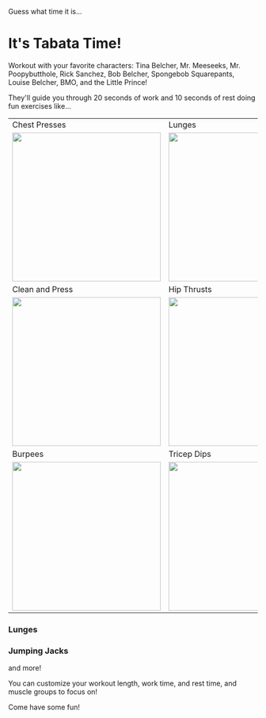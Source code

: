 Guess what time it is...

# It's Tabata Time!

Workout with your favorite characters: Tina Belcher, Mr. Meeseeks, Mr. Poopybutthole, Rick Sanchez, Bob Belcher, Spongebob Squarepants, Louise Belcher, BMO, and the Little Prince!

They'll guide you through 20 seconds of work and 10 seconds of rest doing fun exercises like...

<table>
  <tr>
    <td>
      Chest Presses
    </td>
    <td>Lunges</td>
    <td>Jumping Jacks</td>
  </tr>
  <tr>
    <td><img src="https://media.giphy.com/media/SUtRTnS36VFpC12IrT/giphy.gif" width="300"/></td>
    <td><img src="https://media.giphy.com/media/QWR3SDoEL6ggzL9rub/giphy.gif" width="300"/></td>
    <td><img src="https://media.giphy.com/media/lNWbCKbffqCIzY8RR1/giphy.gif" width="300"/></td>
  </tr>
  
  <tr>
    <td>Clean and Press</td>
    <td>Hip Thrusts</td>
    <td>Inner Thigh Leg Raises</td>
  </tr>
  <tr>
    <td><img src="https://media.giphy.com/media/JmJVxfWflfCHVs6rdg/giphy.gif" width="300"/></td>
    <td><img src="https://media.giphy.com/media/L39kt5BZfLtoPQ1FGO/giphy.gif" width="300"/></td>
    <td><img src="https://media.giphy.com/media/Y1v6Ohkohe4yjM2F4r/giphy.gif" width="300"/></td>
  </tr>
  <tr>
    <td>Burpees</td>
    <td>Tricep Dips</td>
    <td>Jumpropes</td>
  </tr>
  <tr>
    <td><img src="https://media.giphy.com/media/RlrSX7HvlDddz4Qmcc/giphy.gif" width="300"/></td>
    <td><img src="https://media.giphy.com/media/W3emLNQKTecUA1POxp/giphy.gif" width="300"/></td>
    <td><img src="https://media.giphy.com/media/Y1jNTxApOQRfKOJt8k/giphy.gif" width="300"/></td>
  </tr>
</table>


### Lunges


### Jumping Jacks


and more!

You can customize your workout length, work time, and rest time, and muscle groups to focus on!

Come have some fun!
